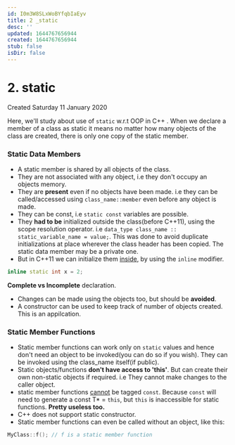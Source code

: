 ```yaml
---
id: I0m3W8SLxWoBYfqbIaEyv
title: 2 _static
desc: ''
updated: 1644767656944
created: 1644767656944
stub: false
isDir: false
---
```

# 2. static
Created Saturday 11 January 2020

Here, we'll study about use of ``static`` w.r.t OOP in C++ .
When we declare a member of a class as static it means no matter how many objects of the class are created, there is only one copy of the static member.

### Static Data Members
* A static member is shared by all objects of the class.
* They are not associated with any object, i.e they don't occupy an objects memory.
* They are **present** even if no objects have been made. i.e they can be called/accessed using ``class_name::member`` even before any object is made.
* They can be const, i.e ``static const`` variables are possible.
* They **had to be** initialized outside the class(before C++11), using the scope resolution operator. i.e ``data_type class_name :: static_variable_name = value;``. This was done to avoid duplicate initializations at place wherever the class header has been copied. The static data member may be a private one.
* But in C++11 we can initialize them [inside](https://en.cppreference.com/w/cpp/language/static#Static_data_members), by using the ``inline`` modifier.

```c++
inline static int x = 2;
```

**Complete vs Incomplete** declaration.

* Changes can be made using the objects too, but should be **avoided**.
* A constructor can be used to keep track of number of objects created. This is an appilcation.


### Static Member Functions
* Static member functions can work only on ``static`` values and hence don't need an object to be invoked(you can do so if you wish). They can be invoked using the class_name itself(if public).
* Static objects/functions **don't have access to 'this'**. But can create their own non-static objects if required. i.e They cannot make changes to the caller object.
* static member functions [cannot](https://stackoverflow.com/questions/7035356/c-why-static-member-function-cant-be-created-with-const-qualifier) be tagged ``const``. Because ``const`` will need to generate a const T* = ``this``, but ``this`` is inaccessible for static functions. **Pretty useless too.**
* C++ does not support static constructor.
* Static member functions can even be called without an object, like this:
```c++
MyClass::f(); // f is a static member function
```



